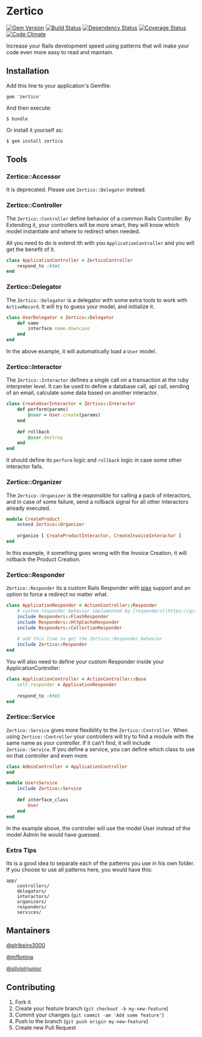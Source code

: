 # Zertico

[![Gem Version](https://badge.fury.io/rb/zertico.png)](http://badge.fury.io/rb/zertico) [![Build Status](https://travis-ci.org/zertico/zertico.png)](https://travis-ci.org/zertico/zertico) [![Dependency Status](https://gemnasium.com/zertico/zertico.png)](https://gemnasium.com/zertico/zertico) [![Coverage Status](https://coveralls.io/repos/zertico/zertico/badge.png?branch=master)](https://coveralls.io/r/zertico/zertico) [![Code Climate](https://codeclimate.com/github/zertico/zertico.png)](https://codeclimate.com/github/zertico/zertico)

Increase your Rails development speed using patterns that will make your code even more easy to read and maintain.

## Installation

Add this line to your application's Gemfile:

    gem 'zertico'

And then execute:

    $ bundle

Or install it yourself as:

    $ gem install zertico
    
## Tools

### Zertico::Accessor

It is deprecated. Please use `Zertico::Delegator` instead.
    
### Zertico::Controller
    
The `Zertico::Controller` define behavior of a common Rails Controller. By Extending it, your controllers will be more smart,
    they will know which model instantiate and where to redirect when needed.
     
All you need to do is extend ith with you `ApplicationController` and you will get the benefit of it.     
      
```ruby
class ApplicationController < ZerticoController
    respond_to :html
end
```      

### Zertico::Delegator

The `Zertico::Delegator` is a delegator with some extra tools to work with `ActiveRecord`. It will try to guess your model,
    and initialize it.
    
```ruby
class UserDelegator < Zertico::Delegator
    def name
        interface.name.downcase
    end
end
```

In the above example, it will automatically load a `User` model.

### Zertico::Interactor

The `Zertico::Interactor` defines a single call on a transaction at the ruby interpreter level. It can be used to define a
    database call, api call, sending of an email, calculate some data based on another interactor.
    
```ruby
class CreateUserInteractor < Zertico::Interactor
    def perform(params)
        @user = User.create(params)
    end
    
    def rollback
        @user.destroy
    end
end
```
        
It should define its `perform` logic and `rollback` logic in case some other interactor fails.

### Zertico::Organizer

The `Zertico::Organizer` is the responsible for calling a pack of interactors, and in case of some failure, send a
    rollback signal for all other interactors already executed.
    
```ruby
module CreateProduct
    extend Zertico::Organizer
    
    organize [ CreateProductInteractor, CreateInvoiceInteractor ]
end
```

In this example, it something goes wrong with the Invoice Creation, it will rollback the Product Creation.

### Zertico::Responder

`Zertico::Responder` its a custom Rails Responder with [pjax](https://github.com/defunkt/jquery-pjax) support and an 
    option to force a redirect no matter what.
    
```ruby
class ApplicationResponder < ActionController::Responder
    # custom responder behavior implemented by [responders](https://github.com/plataformatec/responders)
    include Responders::FlashResponder
    include Responders::HttpCacheResponder
    include Responders::CollectionResponder
    
    # add this line to get the Zertico::Responder behavior
    include Zertico::Responder
end
```

You will also need to define your custom Responder inside your ApplicationController:

```ruby
class ApplicationController < ActionController::Base
    self.responder = ApplicationResponder
    
    respond_to :html
end
```

### Zertico::Service

`Zertico::Service` gives more flexibility to the `Zertico::Controller`. When using `Zertico::Controller` your controllers
    will try to find a module with the same name as your controller. If it can't find, it will include `Zertico::Service`.
    If you define a service, you can define which class to use on that controller and even more.
    
```ruby
class AdminController < ApplicationController
end

module UsersService
    include Zertico::Service
    
    def interface_class
        User
    end
end
```

In the example above, the controller will use the model User instead of the model Admin he would have guessed.

### Extra Tips

Its is a good idea to separate each of the patterns you use in his own folder. If you choose to use all patterns here,
    you would have this:
    
    app/
        controllers/
        delegators/
        interactors/
        organizers/
        responders/
        services/

## Mantainers

[@plribeiro3000](https://github.com/plribeiro3000)

[@mfbmina](https://github.com/mfbmina)

[@silviolrjunior](https://github.com/silviolrjunior)

## Contributing

1. Fork it
2. Create your feature branch (`git checkout -b my-new-feature`)
3. Commit your changes (`git commit -am 'Add some feature'`)
4. Push to the branch (`git push origin my-new-feature`)
5. Create new Pull Request